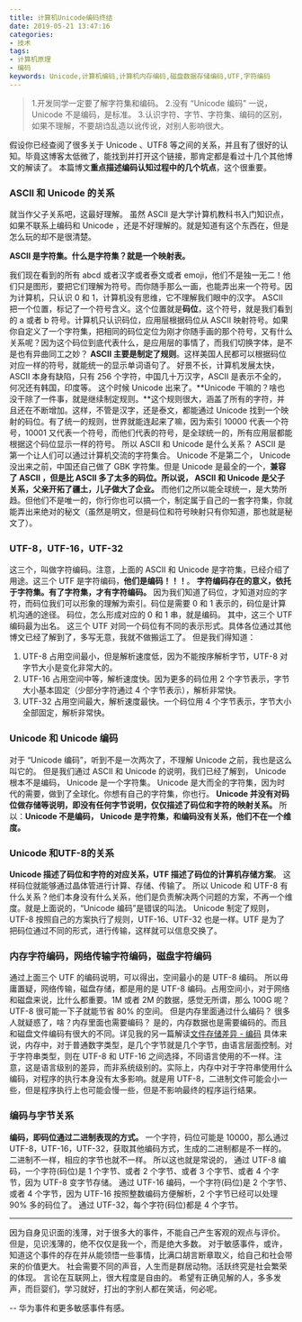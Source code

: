 ```yaml
---
title: 计算机Unicode编码终结
date: 2019-05-21 13:47:16
categories:
- 技术
tags:
- 计算机原理
- 编码
keywords: Unicode,计算机编码,计算机内存编码,磁盘数据存储编码,UTF,字符编码
---
```


> 1.开发同学一定要了解字符集和编码。
> 2.没有 “Unicode 编码” 一说， Unicode 不是编码，是标准。
> 3.认识字符、字节、字符集、编码的区别，如果不理解，不要胡诌乱造以讹传讹，对别人影响很大。

假设你已经查阅了很多关于 Unicode 、UTF8 等之间的关系，并且有了很好的认知。毕竟这博客太低微了，能找到并打开这个链接，那肯定都是看过十几个其他博文的解读了。
本篇博文**重点描述编码认知过程中的几个坑点**，这个很重要。

<!-- more -->

### ASCII  和  Unicode  的关系

就当作父子关系吧，这最好理解。
虽然 ASCII 是大学计算机教科书入门知识点，如果不联系上编码和 Unicode ，还是不好理解的。就是知道有这个东西在，但是怎么玩的却不是很清楚。

**ASCII 是字符集。什么是字符集？就是一个映射表。**

我们现在看到的所有 abcd 或者汉字或者泰文或者 emoji，他们不是独一无二！他们只是图形，要把它们理解为符号。而你随手那么一画，也能弄出来一个符号。因为计算机，只认识 0 和 1，计算机没有思维，它不理解我们眼中的汉字。 ASCII 把一个位置，标记了一个符号含义。这个位置就是**码位**，这个符号，就是我们看到的 a 或者 b 符号。计算机只认识码位，应用层根据码位从 ASCII 映射符号。如果你自定义了一个字符集，把相同的码位定位为刚才你随手画的那个符号，又有什么关系呢？因为这个码位到底代表什么，是应用层的事情了，而我们切换字体，是不是也有异曲同工之妙？
**ASCII 主要是制定了规则**。这样美国人民都可以根据码位对应一样的符号，就能统一的显示单词语句了。
好景不长，计算机发展太快， ASCII 本身有缺陷，只有 256 个字符，中国几十万汉字，ASCII 是表示不全的，何况还有韩国，印度等。
这个时候 Unicode 出来了。**Unicode 干嘛的？啥也没干除了一件事，就是继续制定规则。**这个规则很大，涵盖了所有的字符，并且还在不断增加。这样，不管是汉字，还是泰文，都能通过 Unicode 找到一个映射的码位。有了统一的规则，世界就能连起来了嘛，因为索引 10000 代表一个符号，10001 又代表一个符号，而他们代表的符号，是全球统一的，所有应用层都能根据这个码位显示一样的符号。
所以 ASCII 和 Unicode 是什么关系？ ASCII 是第一个让人们可以通过计算机交流的字符集合。 Unicode 不是第二个， Unicode 没出来之前，中国还自己做了 GBK 字符集。但是 Unicode 是最全的一个，**兼容了 ASCII ，但是比 ASCII 多了太多的码位。所以说， ASCII 和 Unicode 是父子关系，父亲开拓了疆土，儿子做大了企业。**
而他们之所以能全球统一，是大势所趋。但他们不是唯一的，你行你也可以搞一个，制定属于自己的一套字符集，你就能弄出来绝对的秘文（虽然是明文，但是码位和符号映射只有你知道，那也就是秘文了）。

### UTF-8，UTF-16，UTF-32

这三个，叫做字符编码。注意，上面的 ASCII 和 Unicode 是字符集，已经介绍了用途。这三个 UTF 是字符编码，**他们是编码！！！**。
**字符编码存在的意义，依托于字符集。有了字符集，才有字符编码。**
因为我们知道了码位，才知道对应的字符，而码位我们可以形象的理解为索引。码位是需要 0 和 1 表示的，码位是计算机沟通的途径。
码位，怎么形成对应的 0 和 1 串，就是编码。
其中，这三个 UTF 编码最为出名。
这三个 UTF 对同一个码位有不同的表示形式。具体各位通过其他博文已经了解到了，多写无意，我就不做搬运工了。
但是我们得知道：
1. UTF-8 占用空间最小，但是解析速度低，因为不能按序解析字节，UTF-8 对字节大小是变化非常大的。
2. UTF-16 占用空间中等，解析速度快。因为更多的码位用 2 个字节表示，字节大小基本固定（少部分字符通过 4 个字节表示），解析非常快。
3. UTF-32 占用空间最大，解析速度最快。一个码位用 4 个字节表示，字节大小全部固定，解析非常快。

###  Unicode 和 Unicode 编码

对于 “Unicode 编码”，听到不是一次两次了，不理解 Unicode 之前，我也是这么叫它的。
但是我们通过 ASCII 和 Unicode 的说明，我们已经了解到， Unicode 根本不是编码， Unicode 是一个字符集。
Unicode 是大而全的字符集，因为时代的需要，做到了全球化。你想有自己的字符集，你也行。
**Unicode 并没有对码位做存储等说明，即没有任何字节说明，仅仅描述了码位和字符的映射关系。**
所以：**Unicode 不是编码， Unicode 是字符集，和编码没有关系，他们不在一个维度。**

### Unicode 和UTF-8的关系

**Unicode 描述了码位和字符的对应关系，UTF 描述了码位的计算机存储方案**。
这样码位就能够通过晶体管进行计算、存储、传输了。
所以 Unicode 和 UTF-8 有什么关系？他们本身没有什么关系，他们是负责解决两个问题的方案，不再一个维度。就是上面说的，“Unicode 编码”是错误的叫法。
Unicode 制定了规则，UTF-8 按照自己的方案执行了规则，UTF-16、UTF-32 也是一样。UTF 是为了把码位通过不同的形式，进行传输，这样就可以信息交换了。

### 内存字符编码，网络传输字符编码，磁盘字符编码

通过上面三个 UTF 的编码说明，可以得出，空间最小的是 UTF-8 编码。
所以毋庸置疑，网络传输，磁盘存储，都是用的是 UTF-8 编码。占用空间小，对于网络和磁盘来说，比什么都重要。1M 或者 2M 的数据，感觉无所谓，那么 100G 呢？UTF-8 很可能一下子就能节省 80% 的空间。
但是内存里面通过什么编码？
很多人就疑惑了，啥？内存里面也需要编码？
是的，内存数据也是需要编码的。而且和磁盘文件编码有很大的不同。详见我的另一篇解读[文件存储差异 - 编码](https://www.yigegongjiang.com/2022/文件存储差异-编码/)
具体来说，内存中，对于普通数字类型，是几个字节就是几个字节，由语言层面控制。对于字符串类型，则在 UTF-8 和 UTF-16 之间选择，不同语言使用的不一样。注意，这是语言级别的差异，而非系统级别的。实际上，内存中对于字符串使用什么编码，对程序的执行本身没有太多影响。就是用 UTF-8，二进制文件可能会小一些，但是程序执行上也可能会慢一些，但是不影响最终的程序运行结果。

### 编码与字节关系

**编码，即码位通过二进制表现的方式。**
一个字符，码位可能是 10000，那么通过 UTF-8，UTF-16，UTF-32，获取其他编码方式，生成的二进制都是不一样的。
二进制不一样，相应的字节也就不一样。
所以这也就是常说的，
通过 UTF-8 编码，一个字符(码位)是 1 个字节、或者 2 个字节、或者 3 个字节、或者 4 个字节，因为 UTF-8 变字节存储。
通过 UTF-16 编码，一个字符(码位)是 2 个字节、或者 4 个字节，因为 UTF-16 按照整数编码方便解析，2 个字节已经可以处理 90% 多的码位了。
通过 UTF-32，每个字符(码位)都是 4 个字节。

___

因为自身见识面的浅薄，对于很多大的事件，不能自己产生客观的观点与评价。
但是，见识浅薄的，绝不仅仅是我一个，而是绝大多数。
对于敏感事件，或许，知道这个事件的存在并从能领悟一些事情，比满口胡言断章取义，给自己和社会带来的价值更大。
社会需要不同的声音，人生而是群居动物。活跃终究是社会繁荣的体现。
言论在互联网上，很大程度是自由的。
希望有正确见解的人，多多发声，而巨婴们，学习就好，打出的字别人都在笑话，何必呢。

-- 华为事件和更多敏感事件有感。

